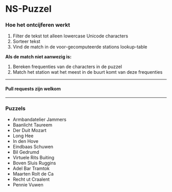 # NS-Puzzel

### Hoe het ontcijferen werkt

1. Filter de tekst tot alleen lowercase Unicode characters
2. Sorteer tekst
3. Vind de match in de voor-gecomputeerde stations lookup-table

**Als de match niet aanwezig is:**
1. Bereken frequenties van de characters in de puzzel
2. Match het station wat het meest in de buurt komt van deze frequenties
---

#### Pull requests zijn welkom

---

### Puzzels

- Armbandatelier Jammers
- Baanlicht Taureem
- Der Duit Mozart
- Long Hee
- In den Hove
- Eindbaas Schuwen
- Bil Gedrumd
- Virtuele Rits Buiting
- Boven Sluis Ruggins
- Adel Bar Tramtok
- Maarten Rolt de Ca
- Recht ut Craalent
- Pennie Vuwen